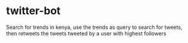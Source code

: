 # twitter-bot
Search for trends in kenya, use the trends as query to search for tweets, then retweets the tweets  tweeted by a user with highest followers
